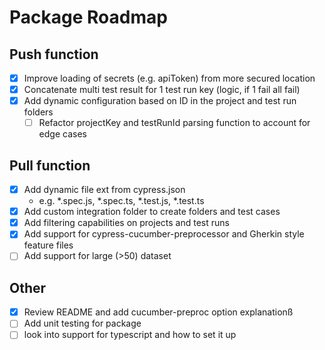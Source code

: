 # Package Roadmap
## Push function
* [x] Improve loading of secrets (e.g. apiToken) from more secured location
* [x] Concatenate multi test result for 1 test run key (logic, if 1 fail all fail)
* [x] Add dynamic configuration based on ID in the project and test run folders
  * [ ] Refactor projectKey and testRunId parsing function to account for edge cases

## Pull function
* [x] Add dynamic file ext from cypress.json
  * e.g. *.spec.js, *.spec.ts, *.test.js, *.test.ts
* [x] Add custom integration folder to create folders and test cases
* [x] Add filtering capabilities on projects and test runs
* [x] Add support for cypress-cucumber-preprocessor and Gherkin style feature files
* [ ] Add support for large (>50) dataset

## Other
* [x] Review README and add cucumber-preproc option explanationß
* [ ] Add unit testing for package
* [ ] look into support for typescript and how to set it up